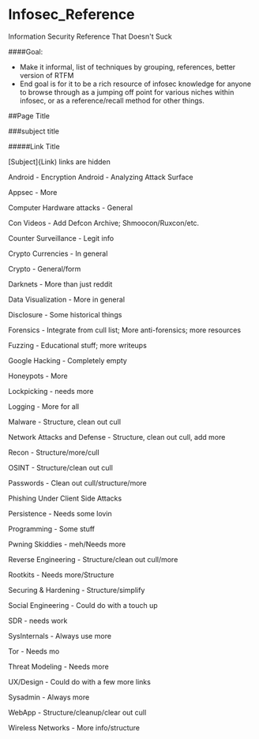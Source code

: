 # Infosec_Reference
Information Security Reference That Doesn't Suck


####Goal:

* Make it informal, list of techniques by grouping, references, better version of RTFM
* End goal is for it to be a rich resource of infosec knowledge for anyone to browse through as a jumping off point for various niches within infosec, or as a reference/recall method for other things.


##Page Title

###subject title

#####Link Title

[Subject]{Link) links are hidden



Android - Encryption
Android - Analyzing Attack Surface

Appsec - More

Computer Hardware attacks - General

Con Videos - Add Defcon Archive; Shmoocon/Ruxcon/etc.

Counter Surveillance - Legit info

Crypto Currencies - In general

Crypto - General/form 


Darknets - More than just reddit

Data Visualization - More in general

Disclosure - Some historical things

Forensics - Integrate from cull list; More anti-forensics; more resources

Fuzzing - Educational stuff; more writeups

Google Hacking - Completely empty

Honeypots - More

Lockpicking - needs more

Logging - More for all

Malware - Structure, clean out cull

Network Attacks and Defense - Structure, clean out cull, add more

Recon - Structure/more/cull

OSINT - Structure/clean out cull

Passwords - Clean out cull/structure/more

Phishing Under Client Side Attacks

Persistence - Needs some lovin

Programming - Some stuff

Pwning Skiddies - meh/Needs more

Reverse Engineering - Structure/clean out cull/more

Rootkits - Needs more/Structure

Securing & Hardening - Structure/simplify

Social Engineering - Could do with a touch up

SDR - needs work

SysInternals - Always use more

Tor - Needs mo

Threat Modeling - Needs more

UX/Design - Could do with a few more links

Sysadmin - Always more

WebApp - Structure/cleanup/clear out cull

Wireless Networks - More info/structure

